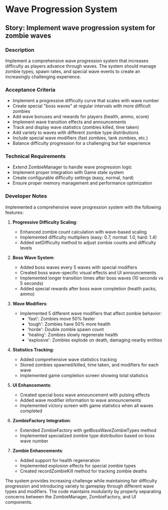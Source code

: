 # Wave Progression System

## Story: Implement wave progression system for zombie waves

### Description
Implement a comprehensive wave progression system that increases difficulty as players advance through waves. The system should manage zombie types, spawn rates, and special wave events to create an increasingly challenging experience.

### Acceptance Criteria
- Implement a progressive difficulty curve that scales with wave number
- Create special "boss waves" at regular intervals with more difficult zombies
- Add wave bonuses and rewards for players (health, ammo, score)
- Implement wave transition effects and announcements
- Track and display wave statistics (zombies killed, time taken)
- Add variety to waves with different zombie type distributions
- Include special wave modifiers (fast zombies, tank zombies, etc.)
- Balance difficulty progression for a challenging but fair experience

### Technical Requirements
- Extend ZombieManager to handle wave progression logic
- Implement proper integration with Game state system
- Create configurable difficulty settings (easy, normal, hard)
- Ensure proper memory management and performance optimization

### Developer Notes
Implemented a comprehensive wave progression system with the following features:

1. **Progressive Difficulty Scaling**:
   - Enhanced zombie count calculation with wave-based scaling
   - Implemented difficulty multipliers (easy: 0.7, normal: 1.0, hard: 1.4)
   - Added setDifficulty method to adjust zombie counts and difficulty levels

2. **Boss Wave System**:
   - Added boss waves every 5 waves with special modifiers
   - Created boss wave-specific visual effects and UI announcements
   - Implemented longer transition times after boss waves (10 seconds vs 5 seconds)
   - Added special rewards after boss wave completion (health packs, ammo)

3. **Wave Modifiers**:
   - Implemented 5 different wave modifiers that affect zombie behavior:
     - 'fast': Zombies move 50% faster
     - 'tough': Zombies have 50% more health
     - 'horde': Double zombie spawn count
     - 'healing': Zombies slowly regenerate health
     - 'explosive': Zombies explode on death, damaging nearby entities

4. **Statistics Tracking**:
   - Added comprehensive wave statistics tracking
   - Stored zombies spawned/killed, time taken, and modifiers for each wave
   - Implemented game completion screen showing total statistics

5. **UI Enhancements**:
   - Created special boss wave announcement with pulsing effects
   - Added wave modifier information to wave announcements
   - Implemented victory screen with game statistics when all waves completed

6. **ZombieFactory Integration**:
   - Extended ZombieFactory with getBossWaveZombieTypes method
   - Implemented specialized zombie type distribution based on boss wave number

7. **Zombie Enhancements**:
   - Added support for health regeneration
   - Implemented explosion effects for special zombie types
   - Created recordZombieKill method for tracking zombie deaths

The system provides increasing challenge while maintaining fair difficulty progression and introducing variety to gameplay through different wave types and modifiers. The code maintains modularity by properly separating concerns between the ZombieManager, ZombieFactory, and UI components. 
